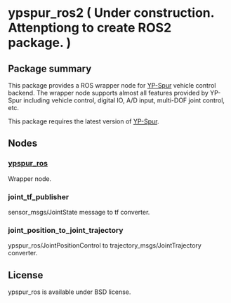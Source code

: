 # ypspur_ros2 ( Under construction.  Attenptiong to create ROS2 package. )

## Package summary

This package provides a ROS wrapper node for [YP-Spur](https://github.com/openspur/yp-spur) vehicle control backend. 
The wrapper node supports almost all features provided by YP-Spur including vehicle control, digital IO, A/D input, multi-DOF joint control, etc.

This package requires the latest version of [YP-Spur](https://github.com/openspur/yp-spur).

## Nodes
### [ypspur_ros](doc/ypspur_ros.md) 
Wrapper node.

### joint_tf_publisher
sensor_msgs/JointState message to tf converter.

### joint_position_to_joint_trajectory

ypspur_ros/JointPositionControl to trajectory_msgs/JointTrajectory converter.

## License

ypspur_ros is available under BSD license.
